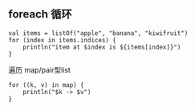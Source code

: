 ## foreach 循环

```
val items = listOf("apple", "banana", "kiwifruit")
for (index in items.indices) {
    println("item at $index is ${items[index]}")
}
```

遍历 map/pair型list

```
for ((k, v) in map) {
    println("$k -> $v")
}
```
